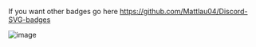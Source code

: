 If you want other badges go here https://github.com/Mattlau04/Discord-SVG-badges

![image](https://github.com/Sye0001/Clean-Simple-Bio-Page/assets/119392569/2f91a4c6-b0c4-4004-afb2-2704f72e4d3f)
